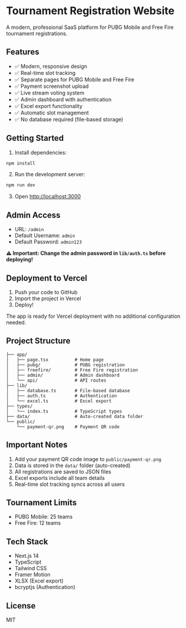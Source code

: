 # Tournament Registration Website

A modern, professional SaaS platform for PUBG Mobile and Free Fire tournament registrations.

## Features

- ✅ Modern, responsive design
- ✅ Real-time slot tracking
- ✅ Separate pages for PUBG Mobile and Free Fire
- ✅ Payment screenshot upload
- ✅ Live stream voting system
- ✅ Admin dashboard with authentication
- ✅ Excel export functionality
- ✅ Automatic slot management
- ✅ No database required (file-based storage)

## Getting Started

1. Install dependencies:
```bash
npm install
```

2. Run the development server:
```bash
npm run dev
```

3. Open [http://localhost:3000](http://localhost:3000)

## Admin Access

- URL: `/admin`
- Default Username: `admin`
- Default Password: `admin123`

**⚠️ Important: Change the admin password in `lib/auth.ts` before deploying!**

## Deployment to Vercel

1. Push your code to GitHub
2. Import the project in Vercel
3. Deploy!

The app is ready for Vercel deployment with no additional configuration needed.

## Project Structure

```
├── app/
│   ├── page.tsx          # Home page
│   ├── pubg/             # PUBG registration
│   ├── freefire/         # Free Fire registration
│   ├── admin/            # Admin dashboard
│   └── api/              # API routes
├── lib/
│   ├── database.ts       # File-based database
│   ├── auth.ts           # Authentication
│   └── excel.ts          # Excel export
├── types/
│   └── index.ts          # TypeScript types
├── data/                 # Auto-created data folder
└── public/
    └── payment-qr.png    # Payment QR code
```

## Important Notes

1. Add your payment QR code image to `public/payment-qr.png`
2. Data is stored in the `data/` folder (auto-created)
3. All registrations are saved to JSON files
4. Excel exports include all team details
5. Real-time slot tracking syncs across all users

## Tournament Limits

- PUBG Mobile: 25 teams
- Free Fire: 12 teams

## Tech Stack

- Next.js 14
- TypeScript
- Tailwind CSS
- Framer Motion
- XLSX (Excel export)
- bcryptjs (Authentication)

## License

MIT
